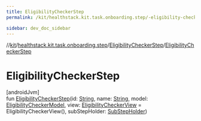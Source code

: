 ```yaml
---
title: EligibilityCheckerStep
permalink: /kit/healthstack.kit.task.onboarding.step/-eligibility-checker-step/-eligibility-checker-step.html

sidebar: dev_doc_sidebar
---
```

//[kit](../../../index.html)/[healthstack.kit.task.onboarding.step](../index.html)/[EligibilityCheckerStep](index.html)/[EligibilityCheckerStep](-eligibility-checker-step.html)



# EligibilityCheckerStep



[androidJvm]\
fun [EligibilityCheckerStep](-eligibility-checker-step.html)(id: [String](https://kotlinlang.org/api/latest/jvm/stdlib/kotlin/-string/index.html), name: [String](https://kotlinlang.org/api/latest/jvm/stdlib/kotlin/-string/index.html), model: [EligibilityCheckerModel](../../healthstack.kit.task.onboarding.model/-eligibility-checker-model/index.html), view: [EligibilityCheckerView](../../healthstack.kit.task.onboarding.view/-eligibility-checker-view/index.html) = EligibilityCheckerView(), subStepHolder: [SubStepHolder](../../healthstack.kit.task.survey.question/-sub-step-holder/index.html))




